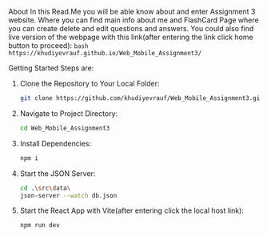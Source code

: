 About
In this Read.Me you will be  able know about and enter Assignment 3 website. Where you can find main info about me and FlashCard Page where you can create delete and edit questions and answers.
You could also find live version of the webpage with this link(after entering the link click home button to proceed): ```bash https://khudiyevrauf.github.io/Web_Mobile_Assignment3/ ```

Getting Started
Steps are:

1. Clone the Repository to Your Local Folder:
   ```bash
   git clone https://github.com/khudiyevrauf/Web_Mobile_Assignment3.git 
   ```

2. Navigate to Project Directory:
   ```bash
   cd Web_Mobile_Assignment3
   ```

3. Install Dependencies:
   ```bash
   npm i
   ```

4. Start the JSON Server:
   ```bash
   cd .\src\data\
   json-server --watch db.json 
   ```

5. Start the React App with Vite(after entering click the local host link):
   ```bash
   npm run dev
   ```
